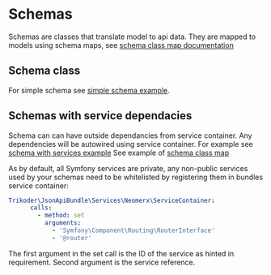# Schemas

Schemas are classes that translate model to api data.
They are mapped to models using schema maps, see [schema class map documentation](schema_class_map.md)

## Schema class
For simple schema see [simple schema example](examples/ExampleSimpleSchema.php).

## Schemas with service dependacies
Schema can can have outside dependancies from service container. Any dependencies will be autowired using service container.
For example see [schema with services example](examples/ExampleServiceSchema.php)
See example of [schema class map](examples/ExampleServiceSchemaClassMap.php)

As by default, all Symfony services are private, any non-public services used by your schemas need to be whitelisted
by registering them in bundles service container:
```yaml
Trikoder\JsonApiBundle\Services\Neomerx\ServiceContainer:
      calls:
        - method: set
          arguments:
            - 'Symfony\Component\Routing\RouterInterface'
            - '@router'
```

The first argument in the set call is the ID of the service as hinted in requirement. 
Second argument is the service reference.
